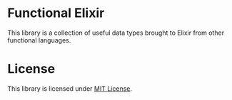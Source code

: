 # Functional Elixir

This library is a collection of useful data types brought to Elixir
from other functional languages.

# License

This library is licensed under [MIT License](LICENSE).

